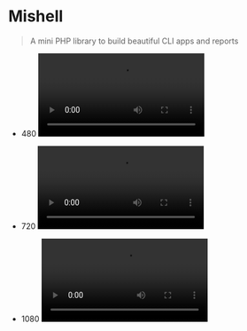 
# Mishell 

> A mini PHP library to build beautiful CLI apps and reports

-   480 ![sample](doc/screenshots/helloworld-480.mp4)

-   720 ![sample](doc/screenshots/helloworld-720.mp4)

-   1080 ![sample](doc/screenshots/helloworld-1080.mp4)
